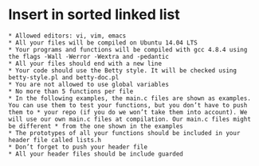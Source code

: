 # Insert in sorted linked list

    * Allowed editors: vi, vim, emacs
    * All your files will be compiled on Ubuntu 14.04 LTS
    * Your programs and functions will be compiled with gcc 4.8.4 using the flags -Wall -Werror -Wextra and -pedantic
    * All your files should end with a new line
    * Your code should use the Betty style. It will be checked using betty-style.pl and betty-doc.pl
    * You are not allowed to use global variables
    * No more than 5 functions per file
    * In the following examples, the main.c files are shown as examples. You can use them to test your functions, but you don’t have to push them to * your repo (if you do we won’t take them into account). We will use our own main.c files at compilation. Our main.c files might be different * from the one shown in the examples
    * The prototypes of all your functions should be included in your header file called lists.h
    * Don’t forget to push your header file
    * All your header files should be include guarded
